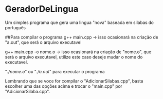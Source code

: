 # GeradorDeLingua
Um simples programa que gera uma lingua "nova" baseada em silabas do português

##Para compilar o programa
  g++ main.cpp -> isso ocasionará na criação de "a.out", que será o arquivo executavel
  
  g++ main.cpp -o nome.o -> isso ocasionará na criação de "nome.o", que será o arquivo executavel, utilize este caso deseje mudar o nome do executavel.
  
  "_./nome.o_" ou "_./a.out_" para executar o programa
  
  Lembrando que se voce for compilar o "AdicionarSilabas.cpp", basta escolher uma das opções acima e trocar o "main.cpp" por "AdicionarSilaba.cpp".

  
